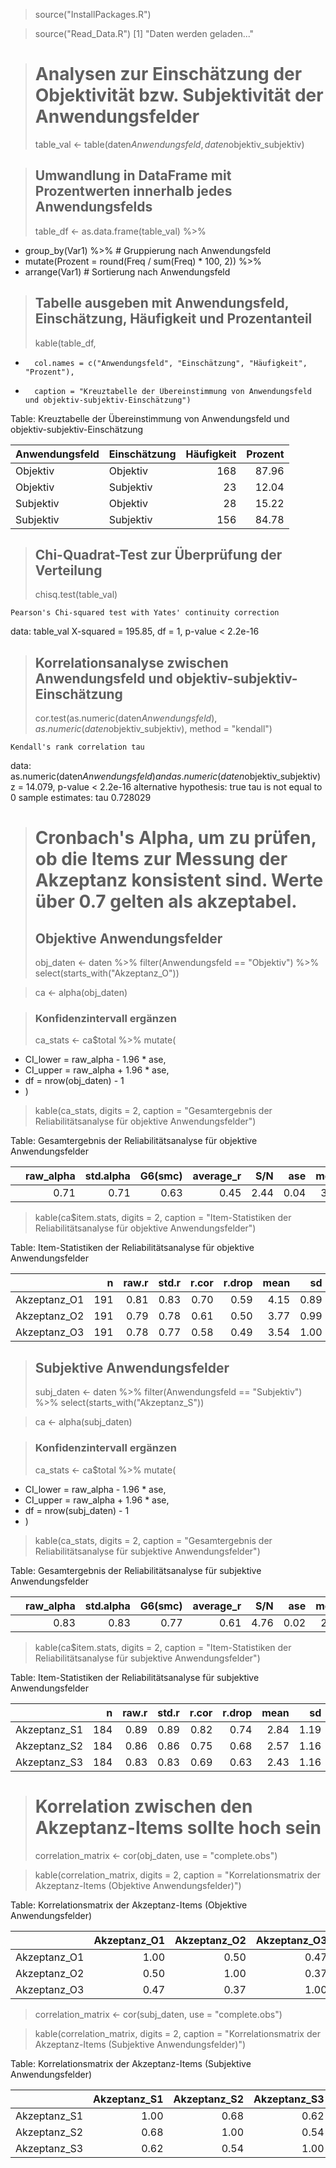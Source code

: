 
> source("InstallPackages.R")

> source("Read_Data.R")
[1] "Daten werden geladen..."

> # Analysen zur Einschätzung der Objektivität bzw. Subjektivität der Anwendungsfelder
> table_val <- table(daten$Anwendungsfeld, daten$objektiv_subjektiv)

> ## Umwandlung in DataFrame mit Prozentwerten innerhalb jedes Anwendungsfelds
> table_df <- as.data.frame(table_val) %>%
+   group_by(Var1) %>%  # Gruppierung nach Anwendungsfeld
+   mutate(Prozent = round(Freq / sum(Freq) * 100, 2)) %>%
+   arrange(Var1)  # Sortierung nach Anwendungsfeld

> ## Tabelle ausgeben mit Anwendungsfeld, Einschätzung, Häufigkeit und Prozentanteil
> kable(table_df, 
+       col.names = c("Anwendungsfeld", "Einschätzung", "Häufigkeit", "Prozent"),
+       caption = "Kreuztabelle der Übereinstimmung von Anwendungsfeld und objektiv-subjektiv-Einschätzung")


Table: Kreuztabelle der Übereinstimmung von Anwendungsfeld und objektiv-subjektiv-Einschätzung

|Anwendungsfeld |Einschätzung | Häufigkeit| Prozent|
|:--------------|:------------|----------:|-------:|
|Objektiv       |Objektiv     |        168|   87.96|
|Objektiv       |Subjektiv    |         23|   12.04|
|Subjektiv      |Objektiv     |         28|   15.22|
|Subjektiv      |Subjektiv    |        156|   84.78|

> ## Chi-Quadrat-Test zur Überprüfung der Verteilung
> chisq.test(table_val)

	Pearson's Chi-squared test with Yates' continuity correction

data:  table_val
X-squared = 195.85, df = 1, p-value < 2.2e-16


> ## Korrelationsanalyse zwischen Anwendungsfeld und objektiv-subjektiv-Einschätzung
> cor.test(as.numeric(daten$Anwendungsfeld), as.numeric(daten$objektiv_subjektiv), method = "kendall")

	Kendall's rank correlation tau

data:  as.numeric(daten$Anwendungsfeld) and as.numeric(daten$objektiv_subjektiv)
z = 14.079, p-value < 2.2e-16
alternative hypothesis: true tau is not equal to 0
sample estimates:
     tau 
0.728029 


> # Cronbach's Alpha, um zu prüfen, ob die Items zur Messung der Akzeptanz konsistent sind. Werte über 0.7 gelten als akzeptabel.
> ## Objektive Anwendungsfelder
> obj_daten <- daten %>% filter(Anwendungsfeld == "Objektiv") %>% select(starts_with("Akzeptanz_O"))

> ca <- alpha(obj_daten)

> ### Konfidenzintervall ergänzen
> ca_stats <- ca$total %>% mutate(
+   CI_lower = raw_alpha - 1.96 * ase,
+   CI_upper = raw_alpha + 1.96 * ase,
+   df = nrow(obj_daten) - 1
+ )

> kable(ca_stats, digits = 2, caption = "Gesamtergebnis der Reliabilitätsanalyse für objektive Anwendungsfelder")


Table: Gesamtergebnis der Reliabilitätsanalyse für objektive Anwendungsfelder

|   | raw_alpha| std.alpha| G6(smc)| average_r|  S/N|  ase| mean|   sd| median_r| CI_lower| CI_upper|  df|
|:--|---------:|---------:|-------:|---------:|----:|----:|----:|----:|--------:|--------:|--------:|---:|
|   |      0.71|      0.71|    0.63|      0.45| 2.44| 0.04| 3.82| 0.76|     0.47|     0.63|     0.78| 190|

> kable(ca$item.stats, digits = 2, caption = "Item-Statistiken der Reliabilitätsanalyse für objektive Anwendungsfelder")


Table: Item-Statistiken der Reliabilitätsanalyse für objektive Anwendungsfelder

|             |   n| raw.r| std.r| r.cor| r.drop| mean|   sd|
|:------------|---:|-----:|-----:|-----:|------:|----:|----:|
|Akzeptanz_O1 | 191|  0.81|  0.83|  0.70|   0.59| 4.15| 0.89|
|Akzeptanz_O2 | 191|  0.79|  0.78|  0.61|   0.50| 3.77| 0.99|
|Akzeptanz_O3 | 191|  0.78|  0.77|  0.58|   0.49| 3.54| 1.00|

> ## Subjektive Anwendungsfelder
> subj_daten <- daten %>% filter(Anwendungsfeld == "Subjektiv") %>% select(starts_with("Akzeptanz_S"))

> ca <- alpha(subj_daten)

> ### Konfidenzintervall ergänzen
> ca_stats <- ca$total %>% mutate(
+   CI_lower = raw_alpha - 1.96 * ase,
+   CI_upper = raw_alpha + 1.96 * ase,
+   df = nrow(subj_daten) - 1
+ )

> kable(ca_stats, digits = 2, caption = "Gesamtergebnis der Reliabilitätsanalyse für subjektive Anwendungsfelder")


Table: Gesamtergebnis der Reliabilitätsanalyse für subjektive Anwendungsfelder

|   | raw_alpha| std.alpha| G6(smc)| average_r|  S/N|  ase| mean|   sd| median_r| CI_lower| CI_upper|  df|
|:--|---------:|---------:|-------:|---------:|----:|----:|----:|----:|--------:|--------:|--------:|---:|
|   |      0.83|      0.83|    0.77|      0.61| 4.76| 0.02| 2.61| 1.01|     0.62|     0.78|     0.87| 183|

> kable(ca$item.stats, digits = 2, caption = "Item-Statistiken der Reliabilitätsanalyse für subjektive Anwendungsfelder")


Table: Item-Statistiken der Reliabilitätsanalyse für subjektive Anwendungsfelder

|             |   n| raw.r| std.r| r.cor| r.drop| mean|   sd|
|:------------|---:|-----:|-----:|-----:|------:|----:|----:|
|Akzeptanz_S1 | 184|  0.89|  0.89|  0.82|   0.74| 2.84| 1.19|
|Akzeptanz_S2 | 184|  0.86|  0.86|  0.75|   0.68| 2.57| 1.16|
|Akzeptanz_S3 | 184|  0.83|  0.83|  0.69|   0.63| 2.43| 1.16|

> # Korrelation zwischen den Akzeptanz-Items sollte hoch sein
> correlation_matrix <- cor(obj_daten, use = "complete.obs")

> kable(correlation_matrix, digits = 2, caption = "Korrelationsmatrix der Akzeptanz-Items (Objektive Anwendungsfelder)")


Table: Korrelationsmatrix der Akzeptanz-Items (Objektive Anwendungsfelder)

|             | Akzeptanz_O1| Akzeptanz_O2| Akzeptanz_O3|
|:------------|------------:|------------:|------------:|
|Akzeptanz_O1 |         1.00|         0.50|         0.47|
|Akzeptanz_O2 |         0.50|         1.00|         0.37|
|Akzeptanz_O3 |         0.47|         0.37|         1.00|

> correlation_matrix <- cor(subj_daten, use = "complete.obs")

> kable(correlation_matrix, digits = 2, caption = "Korrelationsmatrix der Akzeptanz-Items (Subjektive Anwendungsfelder)")


Table: Korrelationsmatrix der Akzeptanz-Items (Subjektive Anwendungsfelder)

|             | Akzeptanz_S1| Akzeptanz_S2| Akzeptanz_S3|
|:------------|------------:|------------:|------------:|
|Akzeptanz_S1 |         1.00|         0.68|         0.62|
|Akzeptanz_S2 |         0.68|         1.00|         0.54|
|Akzeptanz_S3 |         0.62|         0.54|         1.00|
